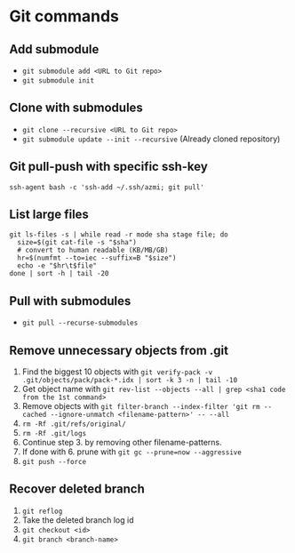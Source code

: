 # Git commands

## Add submodule
* `git submodule add <URL to Git repo>`
* `git submodule init`

## Clone with submodules
* `git clone --recursive <URL to Git repo>`
* `git submodule update --init --recursive` (Already cloned repository)

## Git pull-push with specific ssh-key
`ssh-agent bash -c 'ssh-add ~/.ssh/azmi; git pull'`

## List large files
```
git ls-files -s | while read -r mode sha stage file; do
  size=$(git cat-file -s "$sha")
  # convert to human readable (KB/MB/GB)
  hr=$(numfmt --to=iec --suffix=B "$size")
  echo -e "$hr\t$file"
done | sort -h | tail -20
```

## Pull with submodules
* `git pull --recurse-submodules`

## Remove unnecessary objects from .git
1. Find the biggest 10 objects with `git verify-pack -v .git/objects/pack/pack-*.idx | sort -k 3 -n | tail -10`
2. Get object name with `git rev-list --objects --all | grep <sha1 code from the 1st command>`
3. Remove objects with `git filter-branch --index-filter 'git rm --cached --ignore-unmatch <filename-pattern>' -- --all`
4. `rm -Rf .git/refs/original/`
5. `rm -Rf .git/logs`
6. Continue step 3. by removing other filename-patterns.
7. If done with 6. prune with `git gc --prune=now --aggressive`
8. `git push --force`

## Recover deleted branch
1. `git reflog`
2. Take the deleted branch log id
3. `git checkout <id>`
4. `git branch <branch-name>`